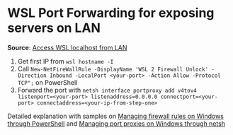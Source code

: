 # WSL Port Forwarding for exposing servers on LAN

**Source**: [Access WSL localhost from LAN](https://medium.com/codemonday/access-wsl-localhost-from-lan-for-mobile-testing-8635697f008)

1. Get first IP from `wsl hostname -I`
2. Call `New-NetFireWallRule -DisplayName 'WSL 2 Firewall Unlock' -Direction Inbound -LocalPort <your-port> -Action Allow -Protocol TCP";` on PowerShell
3. Forward the port with `netsh interface portproxy add v4tov4 listenport=<your-port> listenaddress=0.0.0.0 connectport=<your-port> connectaddress=<your-ip-from-step-one>`

Detailed explanation with samples on [Managing firewall rules on Windows through PowerShell](psh_firewall_rules.md) and [Managing port proxies on Windows through netsh](nsh_portproxy.md)
